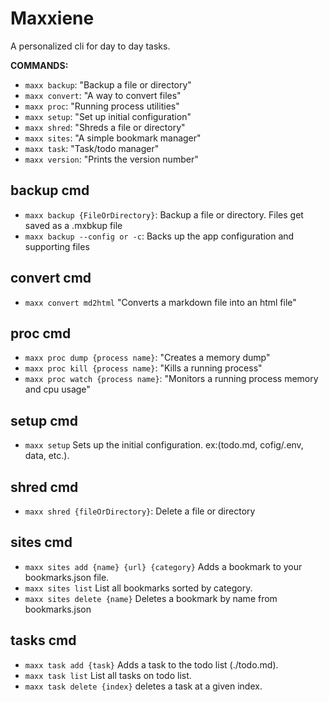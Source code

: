 # Maxxiene

A personalized cli for day to day tasks.

**COMMANDS:**
- `maxx backup`: "Backup a file or directory"
- `maxx convert`: "A way to convert files"
- `maxx proc`: "Running process utilities"
- `maxx setup`: "Set up initial configuration"
- `maxx shred`: "Shreds a file or directory"
- `maxx sites`: "A simple bookmark manager"
- `maxx task`: "Task/todo manager"
- `maxx version`: "Prints the version number"


## backup cmd
- `maxx backup {FileOrDirectory}`: Backup a file or directory. Files get saved as a .mxbkup file
- `maxx backup --config or -c`: Backs up the app configuration and supporting files

## convert cmd
- `maxx convert md2html` "Converts a markdown file into an html file"

## proc cmd
- `maxx proc dump {process name}`: "Creates a memory dump"
- `maxx proc kill {process name}`: "Kills a running process"
- `maxx proc watch {process name}`: "Monitors a running process memory and cpu usage"

## setup cmd
- `maxx setup` Sets up the initial configuration. ex:(todo.md, cofig/.env, data, etc.).

## shred cmd
- `maxx shred {fileOrDirectory}`: Delete a file or directory

## sites cmd
- `maxx sites add {name} {url} {category}` Adds a bookmark to your bookmarks.json file.
- `maxx sites list` List all bookmarks sorted by category.
- `maxx sites delete {name}` Deletes a bookmark by name from bookmarks.json 

## tasks cmd
- `maxx task add {task}` Adds a task to the todo list (./todo.md).
- `maxx task list` List all tasks on todo list.
- `maxx task delete {index}` deletes a task at a given index.
